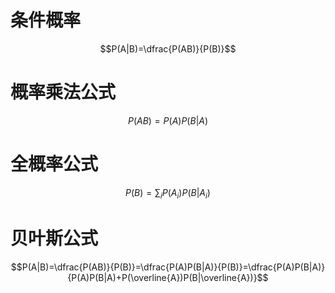 # 条件概率

$$P(A|B)=\dfrac{P(AB)}{P(B)}$$

# 概率乘法公式

$$P(AB)=P(A)P(B|A)$$
# 全概率公式

$$P(B)=\sum_i P(A_i)P(B|A_i)$$
# 贝叶斯公式

$$P(A|B)=\dfrac{P(AB)}{P(B)}=\dfrac{P(A)P(B|A)}{P(B)}=\dfrac{P(A)P(B|A)}{P(A)P(B|A)+P(\overline{A})P(B|\overline{A})}$$
